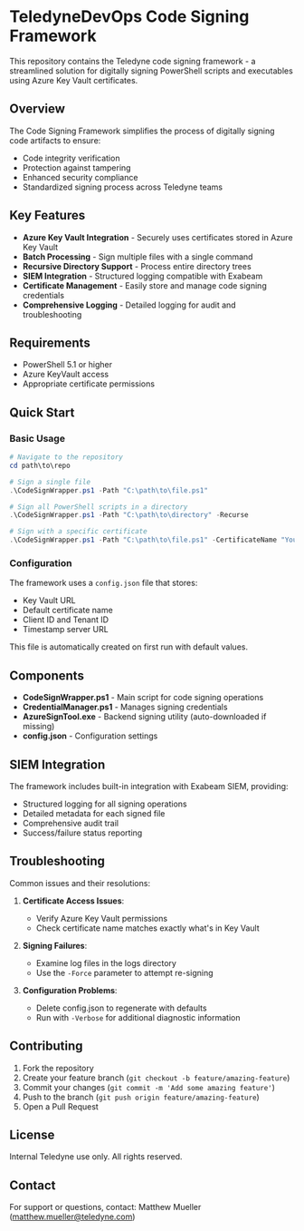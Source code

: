 # TeledyneDevOps Code Signing Framework

This repository contains the Teledyne code signing framework - a streamlined solution for digitally signing PowerShell scripts and executables using Azure Key Vault certificates.

## Overview

The Code Signing Framework simplifies the process of digitally signing code artifacts to ensure:
- Code integrity verification
- Protection against tampering
- Enhanced security compliance
- Standardized signing process across Teledyne teams

## Key Features

- **Azure Key Vault Integration** - Securely uses certificates stored in Azure Key Vault
- **Batch Processing** - Sign multiple files with a single command
- **Recursive Directory Support** - Process entire directory trees
- **SIEM Integration** - Structured logging compatible with Exabeam
- **Certificate Management** - Easily store and manage code signing credentials
- **Comprehensive Logging** - Detailed logging for audit and troubleshooting

## Requirements

- PowerShell 5.1 or higher
- Azure KeyVault access
- Appropriate certificate permissions

## Quick Start

### Basic Usage

```powershell
# Navigate to the repository
cd path\to\repo

# Sign a single file
.\CodeSignWrapper.ps1 -Path "C:\path\to\file.ps1"

# Sign all PowerShell scripts in a directory
.\CodeSignWrapper.ps1 -Path "C:\path\to\directory" -Recurse

# Sign with a specific certificate
.\CodeSignWrapper.ps1 -Path "C:\path\to\file.ps1" -CertificateName "Your-Certificate-Name"
```

### Configuration

The framework uses a `config.json` file that stores:
- Key Vault URL
- Default certificate name
- Client ID and Tenant ID
- Timestamp server URL

This file is automatically created on first run with default values.

## Components

- **CodeSignWrapper.ps1** - Main script for code signing operations
- **CredentialManager.ps1** - Manages signing credentials
- **AzureSignTool.exe** - Backend signing utility (auto-downloaded if missing)
- **config.json** - Configuration settings

## SIEM Integration

The framework includes built-in integration with Exabeam SIEM, providing:
- Structured logging for all signing operations
- Detailed metadata for each signed file
- Comprehensive audit trail
- Success/failure status reporting

## Troubleshooting

Common issues and their resolutions:

1. **Certificate Access Issues**:
   - Verify Azure Key Vault permissions
   - Check certificate name matches exactly what's in Key Vault

2. **Signing Failures**:
   - Examine log files in the logs directory
   - Use the `-Force` parameter to attempt re-signing

3. **Configuration Problems**:
   - Delete config.json to regenerate with defaults
   - Run with `-Verbose` for additional diagnostic information

## Contributing

1. Fork the repository
2. Create your feature branch (`git checkout -b feature/amazing-feature`)
3. Commit your changes (`git commit -m 'Add some amazing feature'`)
4. Push to the branch (`git push origin feature/amazing-feature`)
5. Open a Pull Request

## License

Internal Teledyne use only. All rights reserved.

## Contact

For support or questions, contact: Matthew Mueller (matthew.mueller@teledyne.com)
